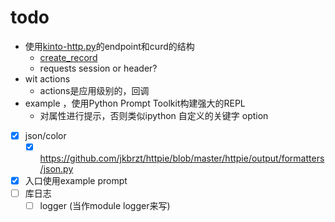 # todo
*  使用[kinto-http.py](https://github.com/Kinto/kinto-http.py)的endpoint和curd的结构
    *  [create_record](https://github.com/Kinto/kinto-http.py/blob/master/kinto_http/__init__.py#L502)
    *  requests session or header?
*  wit actions
    *  actions是应用级别的，回调
*  example ，使用Python Prompt Toolkit构建强大的REPL
    *  对属性进行提示，否则类似ipython 自定义的关键字 option
- [x]  json/color
    - [x]  https://github.com/jkbrzt/httpie/blob/master/httpie/output/formatters/json.py
- [x]  入口使用example prompt
- [ ]  库日志
    - [ ] logger (当作module logger来写)
